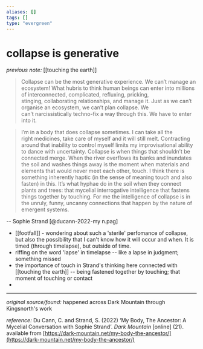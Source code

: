 ```yaml
---
aliases: []
tags: []
type: "evergreen"
---
```


# collapse is generative

_previous note:_ [[touching the earth]]

> Collapse can be the most generative experience. We can’t manage an ecosystem! What hubris to think human beings can enter into millions of interconnected, complicated, refluxing, pricking, stinging, collaborating relationships, and manage it. Just as we can’t organise an ecosystem, we can’t plan collapse. We can’t narcissistically techno-fix a way through this. We have to enter into it.

> I’m in a body that does collapse sometimes. I can take all the right medicines, take care of myself and it will still melt. Contracting around that inability to control myself limits my improvisational ability to dance with uncertainty. Collapse is when things that shouldn’t be connected merge. When the river overflows its banks and inundates the soil and washes things away is the moment when materials and elements that would never meet each other, touch. I think there is something inherently haptic (in the sense of meaning touch and also fasten) in this. It’s what hyphae do in the soil when they connect plants and trees: that mycelial interrogative intelligence that fastens things together by touching. For me the intelligence of collapse is in the unruly, funny, uncanny connections that happen by the nature of emergent systems.

-- Sophie Strand [@ducann-2022-my n.pag]

- [[footfall]] - wondering about such a 'sterile' perfomance of collapse, but also the possibility that I can't know how it will occur and when. It is timed (through timelapse), but outside of time. 
- riffing on the word 'lapse' in timelapse -- like a lapse in judgment; something missed
- the importance of touch in Strand's thinking here connected with [[touching the earth]] -- being fastened together by touching; that moment of touching or contact
- 

---

_original source/found:_ happened across Dark Mountain through Kingsnorth's work

_reference:_ Du Cann, C. and Strand, S. (2022) ‘My Body, The Ancestor: A Mycelial Conversation with Sophie Strand’. _Dark Mountain_ [online] (21). available from [https://dark-mountain.net/my-body-the-ancestor/](https://dark-mountain.net/my-body-the-ancestor/)



